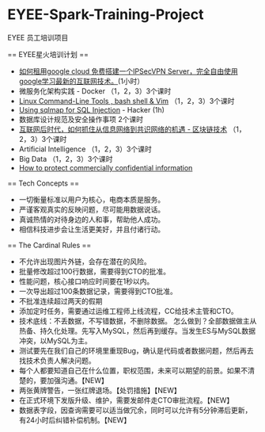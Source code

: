 # EYEE-Spark-Training-Project

EYEE 员工培训项目 

== EYEE星火培训计划 ==
* [如何租用google cloud 免费搭建一个IPSecVPN Server，完全自由使用google学习最新的互联网技术。](https://github.com/tonycai/EYEE-Spark-Training-Project/blob/master/documents/Google%20Cloud%20%E6%90%AD%E5%BB%BAVPS.pdf)(1小时）
* 微服务化架构实践 - Docker （1，2，3）3个课时 
* [Linux Command-Line Tools , bash shell & Vim](https://github.com/tonycai/EYEE-Spark-Training-Project/wiki/Linux-Command-Line-Tools-%2C-bash-shell-%26-Vim)  （1，2，3）3个课时
* [Using sqlmap for SQL Injection](https://github.com/tonycai/EYEE-Spark-Training-Project/wiki/Using-sqlmap-for-SQL-Injection) - Hacker (1h)
* 数据库设计规范及安全操作事项  2个课时
* [互联网后时代，如何抓住从信息网络到共识网络的机遇 - 区块链技术](https://github.com/tonycai/The-Journal-of-Blockchain) （1，2，3）3个课时
* Artificial Intelligence （1，2，3）3个课时
* Big Data （1，2，3）3个课时
* [How to protect commercially confidential information](https://github.com/tonycai/EYEE-Spark-Training-Project/wiki/How-to-protect-commercially-confidential-information)

== Tech Concepts ==
* 一切衡量标准以用户为核心，电商本质是服务。
* 严谨客观真实的反映问题，尽可能用数据说话。
* 真诚热情的对待身边的人和事，帮助他人成功。
* 相信科技进步会让生活更美好，并且付诸行动。


== The Cardinal Rules ==
* 不允许出现图片外链，会存在潜在的风险。
* 批量修改超过100行数据，需要得到CTO的批准。
* 性能问题，核心接口响应时间要在1秒以内。
* 一次导出超过100条数据记录，需要得到CTO批准。
* 不批准连续超过两天的假期
* 添加定时任务，需要通过运维工程师上线流程，CC给技术主管和CTO。
* 技术底线：不丢数据，不写错数据，不删除数据。 怎么做到？全部数据做主从热备、持久化处理。先写入MySQL，然后再到缓存。当发生ES与MySQL数据冲突，以MySQL为主。
* 测试要先在我们自己的环境里重现Bug，确认是代码或者数据问题，然后再去找技术负责人解决问题。
* 每个人都要知道自己在什么位置，职权范围，未来可以期望的前景。如果不清楚的，要加强沟通。【NEW】
* 两张黄牌警告，一张红牌退场。【处罚措施】【NEW】
* 在正式环境下发版升级、维护，需要发邮件走CTO审批流程。【NEW】
* 数据表字段，因查询需要可以适当做冗余，同时可以允许有5分钟滞后更新，有24小时后纠错补偿机制。【NEW】
